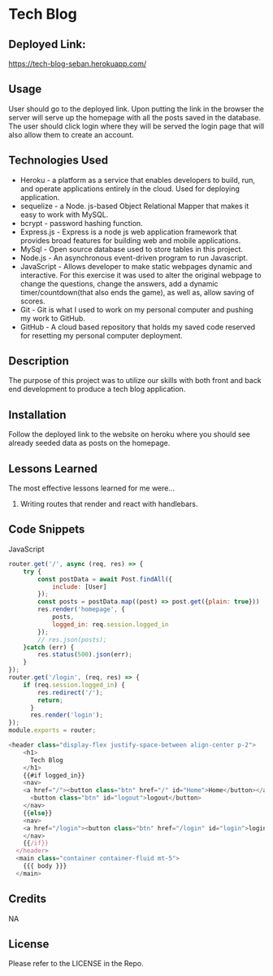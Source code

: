 # Tech Blog

## Deployed Link:
https://tech-blog-seban.herokuapp.com/

## Usage
User should go to the deployed link.  Upon putting the link in the browser the server will serve up the homepage with all the posts saved in the database.  The user should click login where they will be served the login page that will also allow them to create an account.  

## Technologies Used
- Heroku - a platform as a service that enables developers to build, run, and operate applications entirely in the cloud.  Used for deploying application.
- sequelize - a Node. js-based Object Relational Mapper that makes it easy to work with MySQL.
- bcrypt - password hashing function.
- Express.js - Express is a node js web application framework that provides broad features for building web and mobile applications. 
- MySql - Open source database used to store tables in this project. 
- Node.js - An asynchronous event-driven program to run Javascript.
- JavaScript - Allows developer to make static webpages dynamic and interactive.  For this exercise it was used to alter the original webpage to change the questions, change the answers, add a dynamic timer/countdown(that also ends the game), as well as, allow saving of scores.
- Git - Git is what I used to work on my personal computer and pushing my work to GitHub.
- GitHub - A cloud based repository that holds my saved code reserved for resetting my personal computer deployment.

## Description

The purpose of this project was to utilize our skills with both front and back end development to produce a tech blog application.

## Installation

Follow the deployed link to the website on heroku where you should see already seeded data as posts on the homepage.

## Lessons Learned
The most effective lessons learned for me were...
1. Writing routes that render and react with handlebars.  


## Code Snippets
JavaScript
```javaScript
router.get('/', async (req, res) => {
    try {
        const postData = await Post.findAll({
            include: [User]
        });
        const posts = postData.map((post) => post.get({plain: true}))
        res.render('homepage', {
            posts,
            logged_in: req.session.logged_in
        });
        // res.json(posts);
    }catch (err) {
        res.status(500).json(err);
    }
});
router.get('/login', (req, res) => {
    if (req.session.logged_in) {
        res.redirect('/');
        return;
      }
      res.render('login');
});
module.exports = router;
```
```JavaScript
<header class="display-flex justify-space-between align-center p-2">
    <h1>
      Tech Blog
    </h1>
    {{#if logged_in}}
    <nav>
    <a href="/"><button class="btn" href="/" id="Home">Home</button></a>
      <button class="btn" id="logout">logout</button>
    </nav>
    {{else}}
    <nav>
    <a href="/login"><button class="btn" href="/login" id="login">login</button></a>
    </nav>
    {{/if}}
  </header>
  <main class="container container-fluid mt-5">
    {{{ body }}}
  </main>
```

## Credits

NA

## License
Please refer to the LICENSE in the Repo.